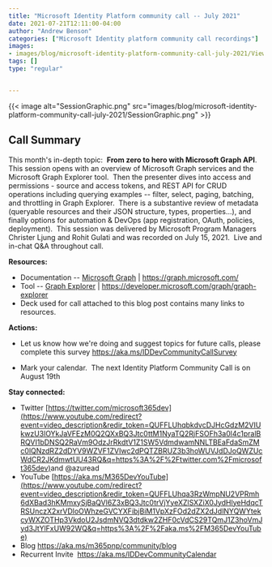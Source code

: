 ```yaml
---
title: "Microsoft Identity Platform community call -- July 2021"
date: 2021-07-21T12:11:00-04:00
author: "Andrew Benson"
categories: ["Microsoft Identity platform community call recordings"]
images:
- images/blog/microsoft-identity-platform-community-call-july-2021/ViewPorter.png
tags: []
type: "regular"


---
```



{{< image alt="SessionGraphic.png" src="images/blog/microsoft-identity-platform-community-call-july-2021/SessionGraphic.png" >}}




## Call Summary


This month's in-depth topic:  **From zero to hero with Microsoft Graph
API**.   This session opens with an overview of Microsoft Graph services
and the Microsoft Graph Explorer tool.  Then the presenter dives into
access and permissions - source and access tokens, and REST API for CRUD
operations including querying examples -- filter, select, paging,
batching, and throttling in Graph Explorer.  There is a substantive
review of metadata (queryable resources and their JSON structure, types,
properties...), and finally options for automation & DevOps (app
registration, OAuth, policies, deployment).  This session was delivered
by Microsoft Program Managers Christer Ljung and Rohit Gulati and was
recorded on July 15, 2021.  Live and in-chat Q&A throughout call. 


**Resources:**

-   Documentation -- [Microsoft Graph](https://graph.microsoft.com/) |
    <https://graph.microsoft.com/>
-   Tool -- [Graph
    Explorer](https://developer.microsoft.com/graph/graph-explorer) |
    <https://developer.microsoft.com/graph/graph-explorer>
-   Deck used for call attached to this blog post contains many links to
    resources.



**Actions:**



-   Let us know how we're doing and suggest topics for future calls,
    please complete this
    survey <https://aka.ms/IDDevCommunityCallSurvey>

-   Mark your calendar.  The next Identity Platform Community Call is on
    August 19th

**Stay connected:**

-   Twitter [https://twitter.com/microsoft365dev](https://www.youtube.com/redirect?event=video_description&redir_token=QUFFLUhqbkdvcDJHcGdzM2VIUkwzU3lOYkJaVFEzM0Q2QXxBQ3Jtc0ttM1NyaTQ2RjFSOFh3a0l4c1pralBRQVI1bDNSQ2RaVm9OdzJrRkdtV1Z1SW5VdmdwamNNLTBEaFdaSmZMc0lQNzdRZ2dDYV9WZVF1ZVIwc2dPQTZBRUZ3b3hoWUVJdDJoQWZUcWdCR2JKdmwtUU43RQ&q=https%3A%2F%2Ftwitter.com%2Fmicrosoft365dev)​
    and \@azuread
-   YouTube [https://aka.ms/M365DevYouTube](https://www.youtube.com/redirect?event=video_description&redir_token=QUFFLUhqa3RzWmpNU2VPRmh6dXBad3hKMmxySjBaQVl6Z3xBQ3Jtc0trVjYyeXZlSXZiX0JydHlyeHdqcTRSUnczX2xrVDloOWhzeGVCYXFibjBiM1VpXzFOd2dZX2dJdlNYQWYtekcyWXZOTHp3VkdoU2JsdmNVQ3dtdkw2ZHF0cVdCS29TQmJ1Z3hoVmJyd3JtYlFxUW92WQ&q=https%3A%2F%2Faka.ms%2FM365DevYouTube)​
-   Blog <https://aka.ms/m365pnp/community/blog>
-   Recurrent Invite  <https://aka.ms/IDDevCommunityCalendar> 

